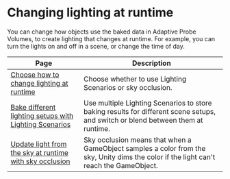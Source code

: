 # Changing lighting at runtime

You can change how objects use the baked data in Adaptive Probe Volumes, to create lighting that changes at runtime. For example, you can turn the lights on and off in a scene, or change the time of day.

| Page | Description |
|-|-|
| [Choose how to change lighting at runtime](probevolumes-understand-changing-lighting-at-runtime.md) | Choose whether to use Lighting Scenarios or sky occlusion. |
| [Bake different lighting setups with Lighting Scenarios](probevolumes-bakedifferentlightingsetups.md) | Use multiple Lighting Scenarios to store baking results for different scene setups, and switch or blend between them at runtime. |
| [Update light from the sky at runtime with sky occlusion](probevolumes-skyocclusion.md) | Sky occlusion means that when a GameObject samples a color from the sky, Unity dims the color if the light can't reach the GameObject. |
